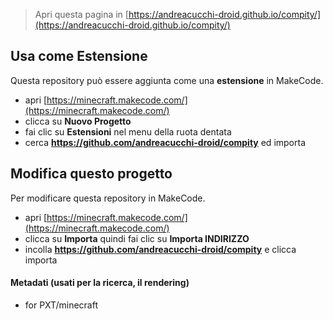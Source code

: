 
> Apri questa pagina in [https://andreacucchi-droid.github.io/compity/](https://andreacucchi-droid.github.io/compity/)

## Usa come Estensione

Questa repository può essere aggiunta come una **estensione** in MakeCode.

* apri [https://minecraft.makecode.com/](https://minecraft.makecode.com/)
* clicca su **Nuovo Progetto**
* fai clic su **Estensioni** nel menu della ruota dentata
* cerca **https://github.com/andreacucchi-droid/compity** ed importa

## Modifica questo progetto

Per modificare questa repository in MakeCode.

* apri [https://minecraft.makecode.com/](https://minecraft.makecode.com/)
* clicca su **Importa** quindi fai clic su **Importa INDIRIZZO**
* incolla **https://github.com/andreacucchi-droid/compity** e clicca importa

#### Metadati (usati per la ricerca, il rendering)

* for PXT/minecraft
<script src="https://makecode.com/gh-pages-embed.js"></script><script>makeCodeRender("{{ site.makecode.home_url }}", "{{ site.github.owner_name }}/{{ site.github.repository_name }}");</script>
